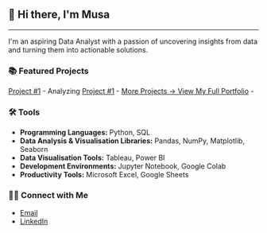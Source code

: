 ## 👋 Hi there, I'm Musa
---
I'm an aspiring Data Analyst with a passion of uncovering insights from data and turning them into actionable solutions.

### 📚 Featured Projects
[Project #1](https://www.example.com) - Analyzing
[Project #1](https://www.example.com) - 
[More Projects → View My Full Portfolio](https://www.example.com) - 


### 🛠️ Tools
- **Programming Languages:** Python, SQL
- **Data Analysis & Visualisation Libraries:** Pandas, NumPy, Matplotlib, Seaborn
- **Data Visualisation Tools:** Tableau, Power BI
- **Development Environments:** Jupyter Notebook, Google Colab
- **Productivity Tools:** Microsoft Excel, Google Sheets


### 👋🏻 Connect with Me
- [Email](musaharon07@gmail.com)
- [LinkedIn](https://www.linkedin.com/in/musabhrn/)
